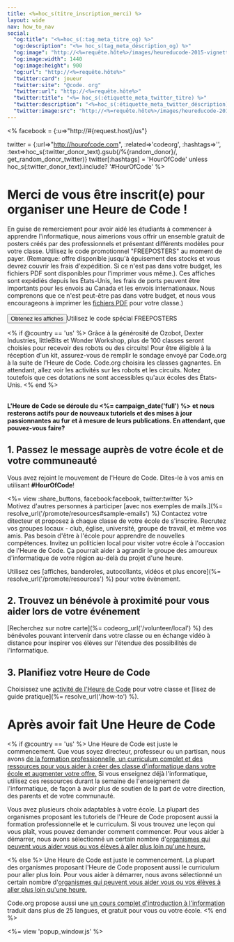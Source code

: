 ```yaml
---
title: <%=hoc_s(titre_inscription_merci) %>
layout: wide
nav: how_to_nav
social:
  "og:title": "<%=hoc_s(:tag_meta_titre_og) %>"
  "og:description": "<%= hoc_s(tag_meta_déscription_og) %>"
  "og:image": "http://<%=requête.hôte%>/images/heureducode-2015-vignette-vidéo.png"
  "og:image:width": 1440
  "og:image:height": 900
  "og:url": "http://<%=requête.hôte%>"
  "twitter:card": joueur
  "twitter:site": "@code. org"
  "twitter:url": "http://<%=requête.hôte%>"
  "twitter:title": "<%= hoc_s(:étiquette_meta_twitter_titre) %>"
  "twitter:description": "<%=hoc_s(:étiquette_meta_twitter_déscription) %>"
  "twitter:image:src": "http://<%=requête.hôte%>/images/heureducode-2015-vignette-vidéo.png"
---
```

<% facebook = {:u=>"http://#{request.host}/us"}

twitter = {:url=>"http://hourofcode.com", :related=>'codeorg', :hashtags=>'', :text=>hoc_s(:twitter_donor_text).gsub(/%{random_donor}/, get_random_donor_twitter)} twitter[:hashtags] = 'HourOfCode' unless hoc_s(:twitter_donor_text).include? '#HourOfCode' %>

# Merci de vous être inscrit(e) pour organiser une Heure de Code !

En guise de remerciement pour avoir aidé les étudiants à commencer à apprendre l'informatique, nous aimerions vous offrir un ensemble gratuit de posters créés par des professionnels et présentant différents modèles pour votre classe. Utilisez le code promotionnel "FREEPOSTERS" au moment de payer. (Remarque: offre disponible jusqu'à épuisement des stocks et vous devrez couvrir les frais d'expédition. Si ce n'est pas dans votre budget, les fichiers PDF sont disponibles pour l'imprimer vous même.). Ces affiches sont expédiés depuis les États-Unis, les frais de ports peuvent être importants pour les envois au Canada et les envois internationaux. Nous comprenons que ce n'est peut-être pas dans votre budget, et nous vous encourageons à imprimer les [fichiers PDF](https://code.org/inspire) pour votre classe.)  
<br /> [<button>Obtenez les affiches</button>](https://store.code.org/products/code-org-posters-set-of-12)Utilisez le code spécial FREEPOSTERS

<% if @country == 'us' %> Grâce à la générosité de Ozobot, Dexter Industries, littleBits et Wonder Workshop, plus de 100 classes seront choisies pour recevoir des robots ou des circuits! Pour être éligible à la réception d'un kit, assurez-vous de remplir le sondage envoyé par Code.org à la suite de l'Heure de Code. Code.org choisira les classes gagnantes. En attendant, allez voir les activités sur les robots et les circuits. Notez toutefois que ces dotations ne sont accessibles qu'aux écoles des États-Unis. <% end %>

<br /> **L'Heure de Code se déroule du <%= campaign_date('full') %> et nous resterons actifs pour de nouveaux tutoriels et des mises à jour passionnantes au fur et à mesure de leurs publications. En attendant, que pouvez-vous faire?**

## 1. Passez le message auprès de votre école et de votre communeauté

Vous avez rejoint le mouvement de l'Heure de Code. Dites-le à vos amis en utilisant **#HourOfCode**!

<%= view :share_buttons, facebook:facebook, twitter:twitter %> <br /> Motivez d'autres personnes à participer [avec nos exemples de mails.](%= resolve_url('/promote/resources#sample-emails') %) Contactez votre ditecteur et proposez à chaque classe de votre école de s'inscrire. Recrutez vos groupes locaux - club, église, université, groupe de travail, et même vos amis. Pas besoin d'être à l'école pour apprendre de nouvelles compétences. Invitez un politicien local pour visiter votre école à l'occasion de l'Heure de Code. Ça pourrait aider à agrandir le groupe des amoureux d'informatique de votre région au-delà du projet d'une heure.

Utilisez ces [affiches, banderoles, autocollants, vidéos et plus encore](%= resolve_url('/promote/resources') %) pour votre évènement.

## 2. Trouvez un bénévole à proximité pour vous aider lors de votre événement

[Recherchez sur notre carte](%= codeorg_url('/volunteer/local') %) des bénévoles pouvant intervenir dans votre classe ou en échange vidéo à distance pour inspirer vos élèves sur l'étendue des possibilités de l'informatique.

## 3. Planifiez votre Heure de Code

Choisissez une [activité de l'Heure de Code](https://hourofcode.com/learn) pour votre classe et [lisez de guide pratique](%= resolve_url('/how-to') %).

# Après avoir fait Une Heure de Code

<% if @country == 'us' %> Une Heure de Code est juste le commencement. Que vous soyez directeur, professeur ou un partisan, nous avons [de la formation professionnelle, un curriculum complet et des ressources pour vous aider à créer des classe d'informatique dans votre école et augmenter votre offre.](https://code.org/yourschool) Si vous enseignez déjà l'informatique, utilisez ces ressources durant la semaine de l'enseignement de l'informatique, de façon à avoir plus de soutien de la part de votre direction, des parents et de votre communauté.

Vous avez plusieurs choix adaptables à votre école. La plupart des organismes proposant les tutoriels de l'Heure de Code proposent aussi la formation professionnelle et le curriculum. Si vous trouvez une leçon qui vous plaît, vous pouvez demander comment commencer. Pour vous aider à démarrer, nous avons sélectionné un certain nombre d'[organismes qui peuvent vous aider vous ou vos élèves à aller plus loin qu'une heure.](https://hourofcode.com/beyond)

<% else %> Une Heure de Code est juste le commencement. La plupart des organismes proposant l'Heure de Code proposent aussi le curriculum pour aller plus loin. Pour vous aider à démarrer, nous avons sélectionné un certain nombre d'[organismes qui peuvent vous aider vous ou vos élèves à aller plus loin qu'une heure.](https://hourofcode.com/beyond)

Code.org propose aussi une [un cours complet d'introduction à l'information](https://code.org/educate/curriculum/cs-fundamentals-international) traduit dans plus de 25 langues, et gratuit pour vous ou votre école. <% end %>

<%= view 'popup_window.js' %>